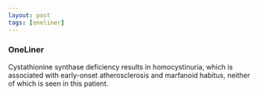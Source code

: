 ```yaml
---
layout: post
tags: [oneliner]
---
```



### OneLiner

Cystathionine synthase deficiency results in homocystinuria, which is associated with early-onset atherosclerosis and marfanoid habitus, neither of which is seen in this patient.
